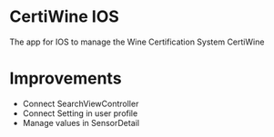 # CertiWine IOS

The app for IOS to manage the Wine Certification System CertiWine

# Improvements
- Connect SearchViewController
- Connect Setting in user profile
- Manage values in SensorDetail